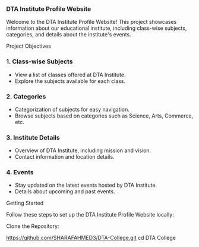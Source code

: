 ### DTA Institute Profile Website

Welcome to the DTA Institute Profile Website! This project showcases information about our educational institute, including class-wise subjects, categories, and details about the institute's events.

Project Objectives

### 1. Class-wise Subjects
- View a list of classes offered at DTA Institute.
- Explore the subjects available for each class.

### 2. Categories
- Categorization of subjects for easy navigation.
- Browse subjects based on categories such as Science, Arts, Commerce, etc.

### 3. Institute Details
- Overview of DTA Institute, including mission and vision.
- Contact information and location details.

### 4. Events
- Stay updated on the latest events hosted by DTA Institute.
- Details about upcoming and past events.

Getting Started

Follow these steps to set up the DTA Institute Profile Website locally:

Clone the Repository:

https://github.com/SHARAFAHMED3/DTA-College.git
cd DTA College

